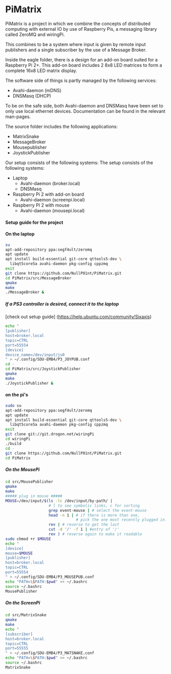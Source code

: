 # PiMatrix

PiMatrix is a project in which we combine the concepts of distributed computing
with external IO by use of Raspberry Pis, a messaging library called ZeroMQ and
wiringPi.

This combines to be a system where input is given by remote input publishers
and a single subscriber by the use of a Message Broker.

Inside the eagle folder, there is a design for an add-on board suited for a
Raspberry Pi 2+. This add-on board includes 2 8x8 LED matrices to form a
complete 16x8 LED matrix display.

The software side of things is partly managed by the following services:
* Avahi-daemon (mDNS)
* DNSMasq (DHCP)

To be on the safe side, both Avahi-daemon and DNSMasq have been set to only use
local ethernet devices. Documentation can be found in the relevant man-pages.

The source folder includes the following applications:
* MatrixSnake
* MessageBroker
* Mousepublisher
* JoystickPublisher

Our setup consists of the following systems:
The setup consists of the following systems:
* Laptop 
  * Avahi-daemon (broker.local)
  * DNSMasq 
* Raspberry Pi 2 with add-on board 
  * Avahi-daemon (screenpi.local)
* Raspberry PI 2 with mouse 
  * Avahi-daemon (mousepi.local)

#### Setup guide for the project ####

#### On the laptop ####
```bash
su
apt-add-repository ppa:segf4ult/zeromq
apt update
apt install build-essential git-core qttools5-dev \
  libqt5core5a avahi-daemon pkg-config cppzmq
exit
git clone https://github.com/NullP01nt/PiMatrix.git
cd PiMatrix/src/MessageBroker
qmake
make
./MessageBroker &
```

##### If a PS3 controller is desired, connect it to the laptop
[check out setup guide] (https://help.ubuntu.com/community/Sixaxis)
```bash
echo "
[publisher]
host=broker.local
topic=CTRL
port=55554
[device]
device_name=/dev/input/js0
" > ~/.config/SDU-EMB4/P3_JOYPUB.conf
cd -
cd PiMatrix/src/JoystickPublisher
qmake
make
./JoystickPublisher &
```

#### on the pi's ####
```bash
sudo su
apt-add-repository ppa:segf4ult/zeromq
apt update
apt install build-essential git-core qttools5-dev \
  libqt5core5a avahi-daemon pkg-config cppzmq
exit
git clone git://git.drogon.net/wiringPi
cd wiringPi
./build
cd -
git clone https://github.com/NullP01nt/PiMatrix.git
cd PiMatrix
```

##### On the MousePi #####
```bash
cd src/MousePublisher
qmake
make
##### plug in mouse #####
MOUSE=/dev/input/$(ls -lc /dev/input/by-path/ | 
                   # l to see symbolic links, c for sorting
                   grep event-mouse | # select the event-mouse
                   head -n 1 | # if there is more than one, 
                               # pick the one most recently plugged in.
                   rev | # reverse to get the last
                   cut -d '/' -f 1 | #entry of '/'
                   rev ) # reverse again to make it readable
sudo chmod +r $MOUSE
echo "
[device]
mouse=$MOUSE
[publisher]
host=broker.local
topic=CTRL
port=55554
" > ~/.config/SDU-EMB4/P3_MOUSEPUB.conf
echo "PATH=\$PATH:$pwd" >> ~/.bashrc
source ~/.bashrc
MousePublisher
```

##### On the ScreenPi #####
```bash
cd src/MatrixSnake
qmake
make
echo "
[subscriber]
host=broker.local
topic=CTRL
port=55555
" > ~/.config/SDU-EMB4/P3_MATSNAKE.conf
echo "PATH=\$PATH:$pwd" >> ~/.bashrc
source ~/.bashrc
MatrixSnake
```
